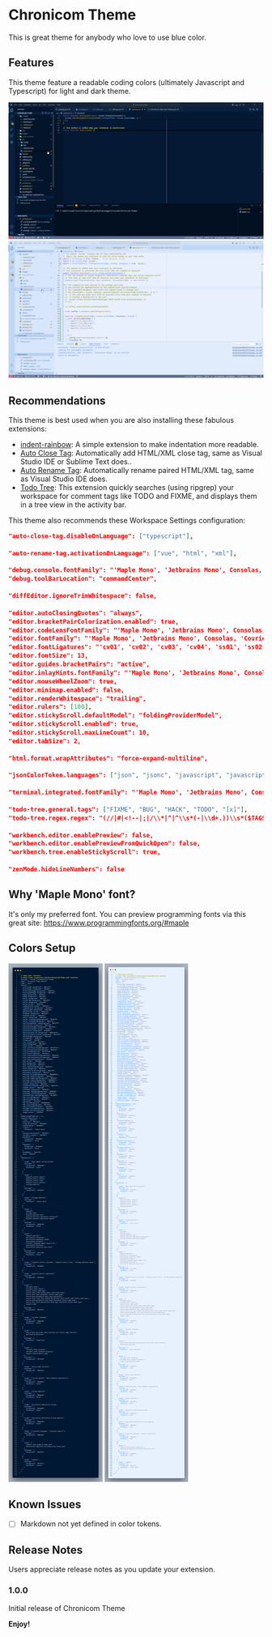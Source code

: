 # Chronicom Theme

This is great theme for anybody who love to use blue color.

## Features

This theme feature a readable coding colors (ultimately Javascript and Typescript) for light and dark theme.

![Dark](/images/screen/chronicom-dark-screen.gif)
![Light](/images/screen/chronicom-light-screen.gif)

## Recommendations

This theme is best used when you are also installing these fabulous extensions:

- [indent-rainbow](https://marketplace.visualstudio.com/items?itemName=oderwat.indent-rainbow): A simple extension to make indentation more readable.
- [Auto Close Tag](https://marketplace.visualstudio.com/items?itemName=formulahendry.auto-close-tag): Automatically add HTML/XML close tag, same as Visual Studio IDE or Sublime Text does..
- [Auto Rename Tag](https://marketplace.visualstudio.com/items?itemName=formulahendry.auto-rename-tag): Automatically rename paired HTML/XML tag, same as Visual Studio IDE does.
- [Todo Tree](https://marketplace.visualstudio.com/items?itemName=Gruntfuggly.todo-tree): This extension quickly searches (using ripgrep) your workspace for comment tags like TODO and FIXME, and displays them in a tree view in the activity bar.

This theme also recommends these Workspace Settings configuration:

```json
"auto-close-tag.disableOnLanguage": ["typescript"],

"auto-rename-tag.activationOnLanguage": ["vue", "html", "xml"],

"debug.console.fontFamily": "'Maple Mono', 'Jetbrains Mono', Consolas, 'Courier New', monospace",
"debug.toolBarLocation": "commandCenter",

"diffEditor.ignoreTrimWhitespace": false,

"editor.autoClosingQuotes": "always",
"editor.bracketPairColorization.enabled": true,
"editor.codeLensFontFamily": "'Maple Mono', 'Jetbrains Mono', Consolas, 'Courier New', monospace",
"editor.fontFamily": "'Maple Mono', 'Jetbrains Mono', Consolas, 'Courier New', monospace",
"editor.fontLigatures": "'cv01', 'cv02', 'cv03', 'cv04', 'ss01', 'ss02', 'ss03', 'ss04', 'ss05'",
"editor.fontSize": 13,
"editor.guides.bracketPairs": "active",
"editor.inlayHints.fontFamily": "'Maple Mono', 'Jetbrains Mono', Consolas, 'Courier New', monospace",
"editor.mouseWheelZoom": true,
"editor.minimap.enabled": false,
"editor.renderWhitespace": "trailing",
"editor.rulers": [100],
"editor.stickyScroll.defaultModel": "foldingProviderModel",
"editor.stickyScroll.enabled": true,
"editor.stickyScroll.maxLineCount": 10,
"editor.tabSize": 2,

"html.format.wrapAttributes": "force-expand-multiline",

"jsonColorToken.languages": ["json", "jsonc", "javascript", "javascriptreact"],

"terminal.integrated.fontFamily": "'Maple Mono', 'Jetbrains Mono', Consolas, 'Courier New', monospace",

"todo-tree.general.tags": ["FIXME", "BUG", "HACK", "TODO", "[x]"],
"todo-tree.regex.regex": "(//|#|<!--|;|/\\*|^|^\\s*(-|\\d+.))\\s*($TAGS)",

"workbench.editor.enablePreview": false,
"workbench.editor.enablePreviewFromQuickOpen": false,
"workbench.tree.enableStickyScroll": true,

"zenMode.hideLineNumbers": false
```

## Why 'Maple Mono' font?

It's only my preferred font. You can preview programming fonts via this great site: https://www.programmingfonts.org/#maple

## Colors Setup

![Dark](/images/screen/colors-dark.png)
![Dark](/images/screen/colors-light.png)

## Known Issues

- [ ] Markdown not yet defined in color tokens.

## Release Notes

Users appreciate release notes as you update your extension.

### 1.0.0

Initial release of Chronicom Theme

**Enjoy!**

